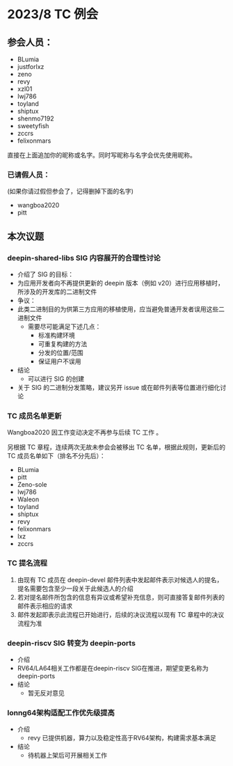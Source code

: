2023/8 TC 例会
===

## 参会人员：

- BLumia
- justforlxz
- zeno
- revy
- xzl01
- lwj786
- toyland
- shiptux
- shenmo7192
- sweetyfish
- zccrs
- felixonmars

直接在上面追加你的昵称或名字。同时写昵称与名字会优先使用昵称。

### 已请假人员：

(如果你请过假但参会了，记得删掉下面的名字)

- wangboa2020
- pitt

## 本次议题

### deepin-shared-libs SIG 内容展开的合理性讨论

- 介绍了 SIG 的目标：
- 为应用开发者向不再提供更新的 deepin 版本（例如 v20）进行应用移植时，所涉及的开发库的二进制文件
- 争议：
- 此类二进制目的为供第三方应用的移植使用，应当避免普通开发者误用这些二进制文件
  - 需要尽可能满足下述几点：
    - 标准构建环境
    - 可重复构建的方法
    - 分发的位置/范围
    - 保证用户不误用
- 结论
  - 可以进行 SIG 的创建
- 关于 SIG 的二进制分发策略，建议另开 issue 或在邮件列表等位置进行细化讨论

### TC 成员名单更新

Wangboa2020 因工作变动决定不再参与后续 TC 工作
。

另根据 TC 章程，连续两次无故未参会会被移出 TC 名单，根据此规则，更新后的 TC 成员名单如下（排名不分先后）：

- BLumia
- pitt
- Zeno-sole
- lwj786
- Waleon
- toyland
- shiptux
- revy
- felixonmars
- lxz
- zccrs

### TC 提名流程

1. 由现有 TC 成员在 deepin-devel 邮件列表中发起邮件表示对候选人的提名，提名需要包含至少一段关于此候选人的介绍
2. 若对提名邮件所包含的信息有异议或希望补充信息，则可直接答复邮件列表的邮件表示相应的请求
3. 邮件发起即表示此流程已开始进行，后续的决议流程以现有 TC 章程中的决议流程为准

### deepin-riscv SIG 转变为 deepin-ports

- 介绍
- RV64/LA64相关工作都是在deepin-riscv SIG在推进，期望变更名称为deepin-ports
- 结论
    - 暂无反对意见

### lonng64架构适配工作优先级提高

- 介绍
    - revy 已提供机器，算力以及稳定性高于RV64架构，构建需求基本满足
- 结论
    - 待机器上架后可开展相关工作
